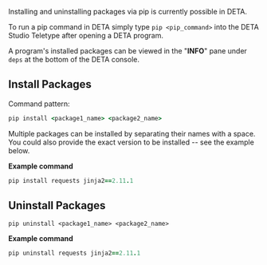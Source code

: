 Installing and uninstalling packages via pip is currently possible in DETA.

To run a pip command in DETA simply type `pip <pip_command>` into the DETA Studio Teletype after opening a DETA program.

A program's installed packages can be viewed in the "**INFO**" pane under `deps` at the bottom of the DETA console.


## Install Packages

Command pattern:

```ruby
pip install <package1_name> <package2_name>
```

Multiple packages can be installed by separating their names with a space. You could also provide the exact version to be installed -- see the example below.

**Example command**
```ruby
pip install requests jinja2==2.11.1
```

## Uninstall Packages

```shell
pip uninstall <package1_name> <package2_name>
```

**Example command**
```ruby
pip uninstall requests jinja2==2.11.1
```
